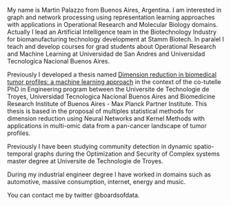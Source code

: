 My name is Martin Palazzo from Buenos Aires, Argentina. I am interested in graph and network processing using representation learning approaches with applications in Operational Research and Molecular Biology domains. Actually I lead an Artificial Intelligence team in the Biotechnology Industry for biomanufacturing technology development at Stamm Biotech. In paralel I teach and develop courses for grad students about Operational Research and Machine Learning at Universidad de San Andres and Universidad Tecnologica Nacional Buenos Aires. 

Previously I developed a thesis named [Dimension reduction in biomedical tumor profiles: a machine learning approach](https://www.theses.fr/2021TROY0031) in the context of the co-tutelle PhD in Engineering program between the Universite de Technologie de Troyes, Universidad Tecnologica Nacional Buenos Aires and Biomedicine Research Institute of Buenos Aires - Max Planck Partner Institute. This thesis is based in the proposal of multiples statistical methods for dimension reduction using Neural Networks and Kernel Methods with applications in multi-omic data from a pan-cancer landscape of tumor profiles. 

Previously I have been studying community detection in dynamic spatio-temporal graphs during the Optimization and Security of Complex systems master degree at Universite de Technologie de Troyes. 

During my industrial engineer degree I have worked in domains such as automotive, massive consumption, internet, energy and music.

You can contact me by twitter @boardsofdata.

